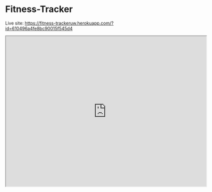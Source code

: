 # Fitness-Tracker

Live site: https://fitness-trackeruw.herokuapp.com/?id=610496a4fe8bc90015f545d4

<iframe src="https://drive.google.com/file/d/1VI9NUeqAI0Rw36hEc9aLsCW_-5Q0t1m6/preview" width="640" height="480"></iframe>
